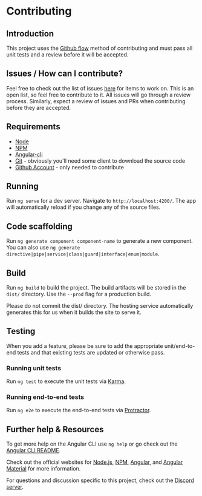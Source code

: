 # Contributing

## Introduction

This project uses the [Github flow](https://guides.github.com/introduction/flow/) method of contributing and must pass all unit tests and a review before it will be accepted.

## Issues / How can I contribute?

Feel free to check out the list of issues [here](https://github.com/equestrianvault/horsebooks/issues) for items to work on. This is an open list, so feel free to contribute to it. All issues will go through a review process. Similarly, expect a review of issues and PRs when contributing before they are accepted.

## Requirements

* [Node](https://nodejs.org/en/)
* [NPM](https://www.npmjs.com/)
* [Angular-cli](https://cli.angular.io/)
* [Git](https://git-scm.com/downloads) - obviously you'll need some client to download the source code
* [Github Account](https://github.com/) - only needed to contribute

## Running

Run `ng serve` for a dev server. Navigate to `http://localhost:4200/`. The app will automatically reload if you change any of the source files.

## Code scaffolding

Run `ng generate component component-name` to generate a new component. You can also use `ng generate directive|pipe|service|class|guard|interface|enum|module`.

## Build

Run `ng build` to build the project. The build artifacts will be stored in the `dist/` directory. Use the `--prod` flag for a production build.

Please do not commit the dist/ directory. The hosting service automatically generates this for us when it builds the site to serve it.

## Testing

When you add a feature, please be sure to add the appropriate unit/end-to-end tests and that existing tests are updated or otherwise pass.

### Running unit tests

Run `ng test` to execute the unit tests via [Karma](https://karma-runner.github.io).

### Running end-to-end tests

Run `ng e2e` to execute the end-to-end tests via [Protractor](http://www.protractortest.org/).

## Further help & Resources

To get more help on the Angular CLI use `ng help` or go check out the [Angular CLI README](https://github.com/angular/angular-cli/blob/master/README.md).

Check out the official websites for [Node.js](https://nodejs.org/), [NPM](https://www.npmjs.com/get-npm), [Angular](https://angular.io/), and [Angular Material](https://material.angular.io/) for more information.

For questions and discussion specific to this project, check out the [Discord server](https://discord.gg/4Bh49Y8).
